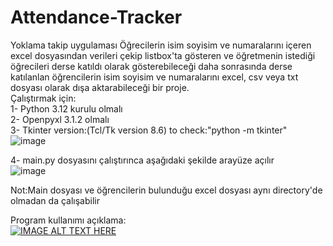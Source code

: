 # Attendance-Tracker<br>
Yoklama takip uygulaması 
Öğrecilerin isim soyisim ve numaralarını içeren excel dosyasından verileri çekip listbox'ta gösteren ve öğretmenin istediği öğrecileri derse katıldı olarak gösterebileceği daha sonrasında derse katılanlan öğrencilerin isim soyisim ve numaralarını excel, csv veya txt dosyası olarak dışa aktarabileceği bir proje. <br>
Çalıştırmak için: <br>
1- Python 3.12 kurulu olmalı <br>
2- Openpyxl 3.1.2 olmalı <br>
3- Tkinter version:(Tcl/Tk version 8.6) to check:"python -m tkinter" <br>
![image](https://github.com/BurakkAlp/Attendance-Tracker/assets/174621343/7f241cfb-eed0-4096-9076-a2d2e0fb6472) <br>

4-  main.py dosyasını çalıştırınca aşağıdaki şekilde arayüze açılır <br>
![image](https://github.com/BurakkAlp/Attendance-Tracker/assets/174621343/19092be1-dfe4-4883-87ca-8e9efd0955f3) <br>

Not:Main dosyası ve öğrencilerin bulunduğu excel dosyası aynı directory'de olmadan da çalışabilir <br>

Program kullanımı açıklama: <br>
[![IMAGE ALT TEXT HERE](https://img.youtube.com/vi/7NYkBknHlfI/0.jpg)](https://www.youtube.com/watch?v=7NYkBknHlfI)
